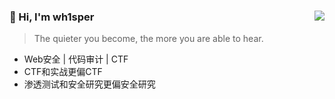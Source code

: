 ### 👋 Hi, I'm wh1sper<img align="right" src="https://github-readme-stats.vercel.app/api?username=Anthem-whisper&show_icons=true">
> The quieter you become, the more you are able to hear.
- Web安全 | 代码审计 | CTF
- CTF和实战更偏CTF
- 渗透测试和安全研究更偏安全研究

